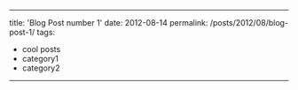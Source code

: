 


---
title: 'Blog Post number 1'
date: 2012-08-14
permalink: /posts/2012/08/blog-post-1/
tags:
  - cool posts
  - category1
  - category2
---
<!--- 


<!---
(This is a sample blog post. Lorem ipsum I can't remember the rest of lorem ipsum and don't have an internet connection right now. Testing testing testing this blog post. Blog posts are cool.)
--->
<!---
Headings are cool
======
<!---
You can have many headings
======
<!---
Aren't headings cool?
------
--->


